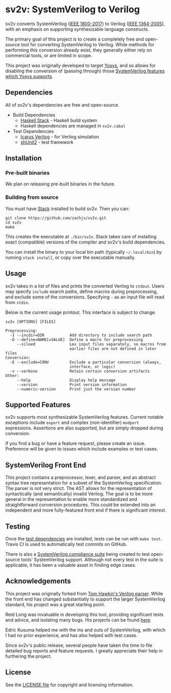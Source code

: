 # sv2v: SystemVerilog to Verilog

sv2v converts SystemVerilog ([IEEE 1800-2017]) to Verilog ([IEEE 1364-2005]),
with an emphasis on supporting synthesizable language constructs.

[IEEE 1800-2017]: https://ieeexplore.ieee.org/servlet/opac?punumber=8299593
[IEEE 1364-2005]: https://ieeexplore.ieee.org/servlet/opac?punumber=10779

The primary goal of this project is to create a completely free and open-source
tool for converting SystemVerilog to Verilog. While methods for performing this
conversion already exist, they generally either rely on commercial tools, or are
limited in scope.

This project was originally developed to target [Yosys], and so allows for
disabling the conversion of (passing through) those [SystemVerilog features
which Yosys supports].

[Yosys]: http://www.clifford.at/yosys/
[SystemVerilog features which Yosys supports]: https://github.com/YosysHQ/yosys#supported-features-from-systemverilog


## Dependencies

All of sv2v's dependencies are free and open-source.

* Build Dependencies
    * [Haskell Stack](https://www.haskellstack.org/) - Haskell build system
    * Haskell dependencies are managed in `sv2v.cabal`
* Test Dependencies
    * [Icarus Verilog](http://iverilog.icarus.com) - for Verilog simulation
    * [shUnit2](https://github.com/kward/shunit2) - test framework


## Installation

### Pre-built binaries

We plan on releasing pre-built binaries in the future.

### Building from source

You must have [Stack] installed to build sv2v. Then you can:

[Stack]: https://www.haskellstack.org/

```
git clone https://github.com/zachjs/sv2v.git
cd sv2v
make
```

This creates the executable at `./bin/sv2v`. Stack takes care of installing
exact (compatible) versions of the compiler and sv2v's build dependencies.

You can install the binary to your local bin path (typically `~/.local/bin`) by
running `stack install`, or copy over the executable manually.


## Usage

sv2v takes in a list of files and prints the converted Verilog to `stdout`.
Users may specify `include` search paths, define macros during preprocessing,
and exclude some of the conversions. Specifying `-` as an input file will read
from `stdin`.

Below is the current usage printout. This interface is subject to change.

```
sv2v [OPTIONS] [FILES]

Preprocessing:
  -I --incdir=DIR           Add directory to include search path
  -D --define=NAME[=VALUE]  Define a macro for preprocessing
     --siloed               Lex input files separately, so macros from
                            earlier files are not defined in later files
Conversion:
  -E --exclude=CONV         Exclude a particular conversion (always,
                            interface, or logic)
  -v --verbose              Retain certain conversion artifacts
Other:
     --help                 Display help message
     --version              Print version information
     --numeric-version      Print just the version number
```


## Supported Features

sv2v supports most synthesizable SystemVerilog features. Current notable
exceptions include `export` and complex (non-identifier) `modport` expressions.
Assertions are also supported, but are simply dropped during conversion.

If you find a bug or have a feature request, please create an issue. Preference
will be given to issues which include examples or test cases.


## SystemVerilog Front End

This project contains a preprocessor, lexer, and parser, and an abstract syntax
tree representation for a subset of the SystemVerilog specification. The parser
is not very strict. The AST allows for the representation of syntactically (and
semantically) invalid Verilog. The goal is to be more general in the
representation to enable more standardized and straightforward conversion
procedures. This could be extended into an independent and more fully-featured
front end if there is significant interest.


## Testing

Once the [test dependencies](#dependencies) are installed, tests can be run with
`make test`. Travis CI is used to automatically test commits on GitHub.

There is also a [SystemVerilog compliance suite] being created to test
open-source tools' SystemVerilog support. Although not every test in the suite
is applicable, it has been a valuable asset in finding edge cases.

[SystemVerilog compliance suite]: https://github.com/SymbiFlow/sv-tests


## Acknowledgements

This project was originally forked from [Tom Hawkin's Verilog parser]. While the
front end has changed substantially to support the larger SystemVerilog
standard, his project was a great starting point.

[Tom Hawkin's Verilog parser]: https://github.com/tomahawkins/verilog

Reid Long was invaluable in developing this tool, providing significant tests
and advice, and isolating many bugs. His projects can be found
[here](https://bitbucket.org/ReidLong/).

Edric Kusuma helped me with the ins and outs of SystemVerilog, with which I had
no prior experience, and has also helped with test cases.

Since sv2v's public release, several people have taken the time to file detailed
bug reports and feature requests. I greatly appreciate their help in furthering
the project.


## License

See the [LICENSE file](LICENSE) for copyright and licensing information.
